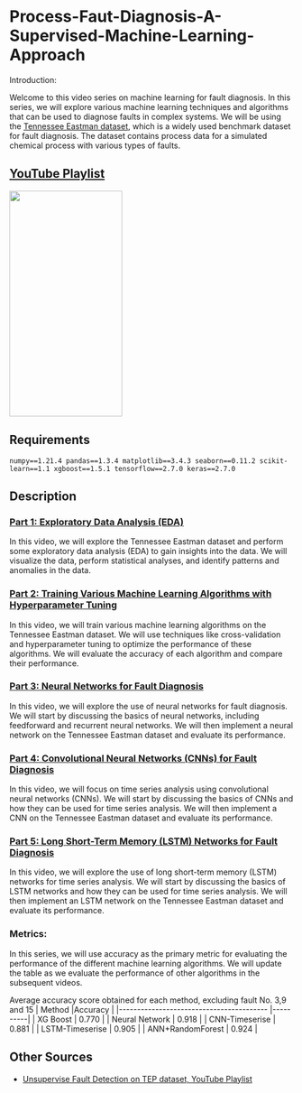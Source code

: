# Process-Faut-Diagnosis-A-Supervised-Machine-Learning-Approach

Introduction:

Welcome to this video series on machine learning for fault diagnosis. In this series, we will explore various machine learning techniques and algorithms that can be used to diagnose faults in complex systems. We will be using the [Tennessee Eastman dataset](https://www.kaggle.com/datasets/averkij/tennessee-eastman-process-simulation-dataset), which is a widely used benchmark dataset for fault diagnosis. The dataset contains process data for a simulated chemical process with various types of faults.

## [YouTube Playlist](https://www.youtube.com/playlist?list=PLoSULBSCtofc9wzI9xXBMOc_bH08PUqQ5)
<img src="https://github.com/mohan696matlab/Process-Faut-Diagnosis-A-Supervised-Machine-Learning-Approach/blob/main/images/playlist.JPG" width="200" height="400" />

## Requirements
`numpy==1.21.4
pandas==1.3.4
matplotlib==3.4.3
seaborn==0.11.2
scikit-learn==1.1
xgboost==1.5.1
tensorflow==2.7.0
keras==2.7.0`

## Description

### [Part 1: Exploratory Data Analysis (EDA)](https://youtu.be/su3RUtYB69Q)
In this video, we will explore the Tennessee Eastman dataset and perform some exploratory data analysis (EDA) to gain insights into the data. We will visualize the data, perform statistical analyses, and identify patterns and anomalies in the data.

### [Part 2: Training Various Machine Learning Algorithms with Hyperparameter Tuning](https://youtu.be/__x2kIR23TI)
In this video, we will train various machine learning algorithms on the Tennessee Eastman dataset. We will use techniques like cross-validation and hyperparameter tuning to optimize the performance of these algorithms. We will evaluate the accuracy of each algorithm and compare their performance.

### [Part 3: Neural Networks for Fault Diagnosis](https://youtu.be/Goh_kZewwhw)
In this video, we will explore the use of neural networks for fault diagnosis. We will start by discussing the basics of neural networks, including feedforward and recurrent neural networks. We will then implement a neural network on the Tennessee Eastman dataset and evaluate its performance.

### [Part 4: Convolutional Neural Networks (CNNs) for Fault Diagnosis](https://youtu.be/eC2OWRczxRU)
In this video, we will focus on time series analysis using convolutional neural networks (CNNs). We will start by discussing the basics of CNNs and how they can be used for time series analysis. We will then implement a CNN on the Tennessee Eastman dataset and evaluate its performance.

### [Part 5: Long Short-Term Memory (LSTM) Networks for Fault Diagnosis](https://youtu.be/W715Ix3Khrw)
In this video, we will explore the use of long short-term memory (LSTM) networks for time series analysis. We will start by discussing the basics of LSTM networks and how they can be used for time series analysis. We will then implement an LSTM network on the Tennessee Eastman dataset and evaluate its performance.

### Metrics:
In this series, we will use accuracy as the primary metric for evaluating the performance of the different machine learning algorithms. We will update the table as we evaluate the performance of other algorithms in the subsequent videos.


Average accuracy score obtained for each method, excluding fault No. 3,9 and 15
| Method                                    |Accuracy  |
|-----------------------------------------  |----------|
| XG Boost                                  |  0.770   |
| Neural Network                            |  0.918   |
| CNN-Timeserise                            |  0.881   |
| LSTM-Timeserise                           |  0.905   |
| ANN+RandomForest                          |  0.924   |

## Other Sources
- [Unsupervise Fault Detection on TEP dataset, YouTube Playlist](https://www.youtube.com/playlist?list=PLoSULBSCtoffIldbr898SDp5gIqo8XL-t)
